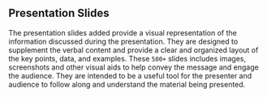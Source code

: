 
## Presentation Slides

The presentation slides added provide a visual representation of the information discussed during the presentation. They are designed to supplement the verbal content and provide a clear and organized layout of the key points, data, and examples. These `500+` slides includes images, screenshots and other visual aids to help convey the message and engage the audience. They are intended to be a useful tool for the presenter and audience to follow along and understand the material being presented.

